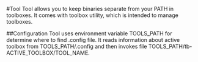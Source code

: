 #Tool
Tool allows you to keep binaries separate from your PATH in toolboxes.
It comes with toolbox utility, which is intended to manage toolboxes.

##Configuration
Tool uses environment variable TOOLS_PATH for determine where to find .config
file. It reads information about active toolbox from TOOLS_PATH/.config and then
invokes file TOOLS_PATH/tb-ACTIVE_TOOLBOX/TOOL_NAME.
